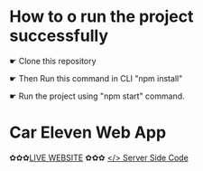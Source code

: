 # How to o run the project successfully

☛ Clone this repository

☛ Then Run this command in CLI "npm install"

☛ Run the project using "npm start" command.

# Car Eleven Web App
✿✿✿[LIVE WEBSITE](https://car-shop-4427f.web.app/)
✿✿✿ [</> Server Side Code](https://github.com/moshiuzzaman/car-shop-server.git)
